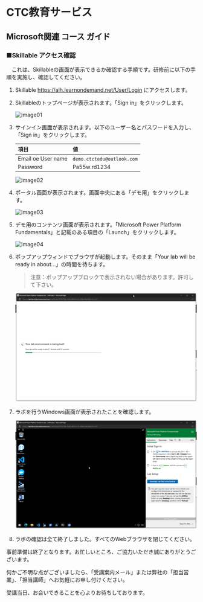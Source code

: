 # CTC教育サービス

## Microsoft関連 コース ガイド

### ■Skillable アクセス確認

　これは、Skillableの画面が表示できるか確認する手順です。研修前に以下の手順を実施し、確認してください。



1. Skillable  https://alh.learnondemand.net/User/Login にアクセスします。

2. Skillableのトップページが表示されます。「Sign in」をクリックします。

   ![image01](./icon/image01.BMP)

   

3. サインイン画面が表示されます。以下のユーザー名とパスワードを入力し、「Sign in」をクリックします。

   | 項目               | 値                         |
   | ------------------ | -------------------------- |
   | Email oe User name | `demo.ctctedu@outlook.com` |
   | Password           | Pa55w.rd1234               |

   ![image02](./icon/image02.BMP)

   

4. ポータル画面が表示されます。画面中央にある「デモ用」をクリックします。

   ![image03](./icon/image03.BMP)

   

5. デモ用のコンテンツ画面が表示されます。「Microsoft Power Platform Fundamentals」と記載のある項目の「Launch」をクリックします。

   ![image04](./icon/image04.BMP)

   

6. ポップアップウィンドでブラウザが起動します。そのまま「Your lab will be ready in about...」の時間を待ちます。

   > 注意：ポップアップブロックで表示されない場合があります。許可して下さい。

   ![image05](./icon/image05.BMP)

   

7. ラボを行うWindows画面が表示されたことを確認します。

   ![image06](./icon/image06.BMP)

   

8. ラボの確認は全て終了しました。すべてのWebブラウザを閉じてください。




事前準備は終了となります。お忙しいところ、ご協力いただき誠にありがとうございます。

何かご不明な点がございましたら、「受講案内メール」または弊社の「担当営業」、「担当講師」へお気軽にお申し付けください。



受講当日、お会いできることを心よりお待ちしております。

